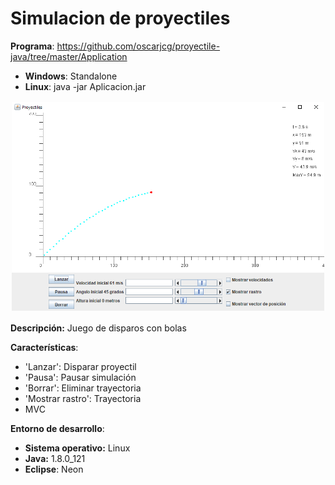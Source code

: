 # Simulacion de proyectiles

**Programa**: https://github.com/oscarjcg/proyectile-java/tree/master/Application
* **Windows**: Standalone
* **Linux**: java -jar Aplicacion.jar

<p align="center">
<img style="padding: 2px;" src="images/1.png" alt="Image 1"
	title="Preview" width="500"/>
</p>

**Descripción:** Juego de disparos con bolas

**Características**:
* 'Lanzar': Disparar proyectil
* 'Pausa': Pausar simulación
* 'Borrar': Eliminar trayectoria
* 'Mostrar rastro': Trayectoria
* MVC

**Entorno de desarrollo**:
* **Sistema operativo:** Linux
* **Java:** 1.8.0_121  
* **Eclipse**: Neon